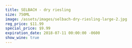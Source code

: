```yaml
---
title: SELBACH - dry riesling
size: 750ML
image: /assets/images/selbach-dry-riesling-large-2.jpg
reg_price: $11.99
special_price: $9.99
expiration_date: 2018-07-11 00:00:00 -0600
show_wine: true
---
```


